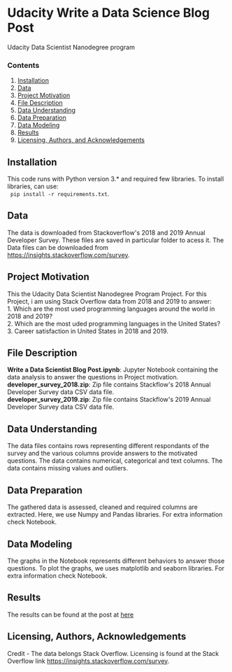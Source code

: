 # Udacity Write a Data Science Blog Post
Udacity Data Scientist Nanodegree program

### Contents

1. [Installation](#Installation)
2. [Data](#Data)
3. [Project Motivation](#Project_Motivation)
4. [File Description](#Files)
5. [Data Understanding](#Data)
6. [Data Preparation](#Prepare)
7. [Data Modeling](#Model)
8. [Results](#results)
9. [Licensing, Authors, and Acknowledgements](#Licensing)

## Installation <a name="Installation"></a>

This code runs with Python version 3.* and required few libraries. To install libraries, can use: </br>
` pip install -r requirements.txt`.

## Data <a name="Data"></a>

The data is downloaded from Stackoverflow's 2018 and 2019 Annual Developer Survey. These files are saved in particular folder to acess it.
The Data files can be downloaded from https://insights.stackoverflow.com/survey. </br>

## Project Motivation <a name="Project_Motivation"></a>

This the Udacity Data Scientist Nanodegree Program Project.
For this Project, i am using Stack Overflow data from 2018 and 2019 to answer:</br>
    1. Which are the most used programming languages around the world in 2018 and 2019?</br>
    2. Which are the most uded programming languages in the United States?</br>
    3. Career satisfaction in United States in 2018 and 2019.</br>
    
## File Description <a name="Files"></a>

**Write a Data Scientist Blog Post.ipynb**: Jupyter Notebook containing the data analysis to answer the questions in Project motivation.</br>
**developer_survey_2018.zip**: Zip file contains Stackflow's 2018 Annual Developer Survey data CSV data file.</br>
**developer_survey_2019.zip**: Zip file contains Stackflow's 2019 Annual Developer Survey data CSV data file.</br>

## Data Understanding <a name="Data"></a>

The data files contains rows representing different respondants of the survey and the various columns provide answers to the motivated questions. The data contains numerical, categorical and text columns. The data contains missing values and outliers.

## Data Preparation <a name="Prepare"></a>

The gathered data is assessed, cleaned and required columns are extracted. Here, we use Numpy and Pandas libraries. For extra information check Notebook.

## Data Modeling <a name="Model"></a>

The graphs in the Notebook represents different behaviors to answer those questions.
To plot the graphs, we uses matplotlib and seaborn libraries.
For extra information check Notebook.

## Results <a name="results"></a>

The results can be found at the post at [here](https://medium.com/@coolvijaygowdachintu/trending-programming-language-and-career-satisfaction-f0db5ae23d4f)
## Licensing, Authors, Acknowledgements<a name="licensing"></a>

Credit - The data belongs Stack Overflow. Licensing is found at the Stack Overflow link https://insights.stackoverflow.com/survey.
